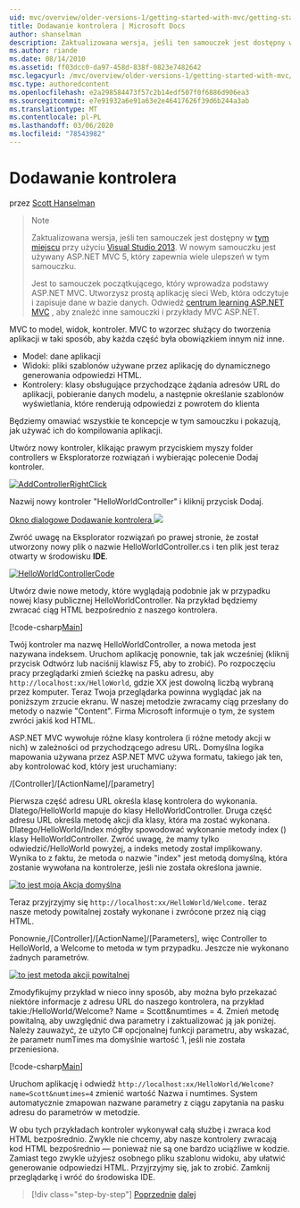 ```yaml
---
uid: mvc/overview/older-versions-1/getting-started-with-mvc/getting-started-with-mvc-part2
title: Dodawanie kontrolera | Microsoft Docs
author: shanselman
description: Zaktualizowana wersja, jeśli ten samouczek jest dostępny w tym miejscu przy użyciu Visual Studio 2013. W nowym samouczku jest używany ASP.NET MVC 5, który zapewnia wiele ulepszeń w porównaniu do t...
ms.author: riande
ms.date: 08/14/2010
ms.assetid: ff03dcc0-da97-458d-838f-0823e7482642
msc.legacyurl: /mvc/overview/older-versions-1/getting-started-with-mvc/getting-started-with-mvc-part2
msc.type: authoredcontent
ms.openlocfilehash: e2a298584473f57c2b14edf507f0f6886d906ea3
ms.sourcegitcommit: e7e91932a6e91a63e2e46417626f39d6b244a3ab
ms.translationtype: MT
ms.contentlocale: pl-PL
ms.lasthandoff: 03/06/2020
ms.locfileid: "78543982"
---
```

# <a name="adding-a-controller"></a>Dodawanie kontrolera

przez [Scott Hanselman](https://github.com/shanselman)

> > [!NOTE]
> > Zaktualizowana wersja, jeśli ten samouczek jest dostępny w [tym miejscu](../../getting-started/introduction/getting-started.md) przy użyciu [Visual Studio 2013](https://my.visualstudio.com/Downloads?q=visual%20studio%202013). W nowym samouczku jest używany ASP.NET MVC 5, który zapewnia wiele ulepszeń w tym samouczku.
>
>
> Jest to samouczek początkującego, który wprowadza podstawy ASP.NET MVC. Utworzysz prostą aplikację sieci Web, która odczytuje i zapisuje dane w bazie danych. Odwiedź [centrum learning ASP.NET MVC](../../../index.md) , aby znaleźć inne samouczki i przykłady MVC ASP.NET.

MVC to model, widok, kontroler. MVC to wzorzec służący do tworzenia aplikacji w taki sposób, aby każda część była obowiązkiem innym niż inne.

- Model: dane aplikacji
- Widoki: pliki szablonów używane przez aplikację do dynamicznego generowania odpowiedzi HTML.
- Kontrolery: klasy obsługujące przychodzące żądania adresów URL do aplikacji, pobieranie danych modelu, a następnie określanie szablonów wyświetlania, które renderują odpowiedzi z powrotem do klienta

Będziemy omawiać wszystkie te koncepcje w tym samouczku i pokazują, jak używać ich do kompilowania aplikacji.

Utwórz nowy kontroler, klikając prawym przyciskiem myszy folder controllers w Eksploratorze rozwiązań i wybierając polecenie Dodaj kontroler.

[![AddControllerRightClick](getting-started-with-mvc-part2/_static/image2.png)](getting-started-with-mvc-part2/_static/image1.png)

Nazwij nowy kontroler "HelloWorldController" i kliknij przycisk Dodaj.

[Okno dialogowe Dodawanie kontrolera ![](getting-started-with-mvc-part2/_static/image4.png)](getting-started-with-mvc-part2/_static/image3.png)

Zwróć uwagę na Eksplorator rozwiązań po prawej stronie, że został utworzony nowy plik o nazwie HelloWorldController.cs i ten plik jest teraz otwarty w środowisku **IDE**.

[![HelloWorldControllerCode](getting-started-with-mvc-part2/_static/image6.png)](getting-started-with-mvc-part2/_static/image5.png)

Utwórz dwie nowe metody, które wyglądają podobnie jak w przypadku nowej klasy publicznej HelloWorldController. Na przykład będziemy zwracać ciąg HTML bezpośrednio z naszego kontrolera.

[!code-csharp[Main](getting-started-with-mvc-part2/samples/sample1.cs)]

Twój kontroler ma nazwę HelloWorldController, a nowa metoda jest nazywana indeksem. Uruchom aplikację ponownie, tak jak wcześniej (kliknij przycisk Odtwórz lub naciśnij klawisz F5, aby to zrobić). Po rozpoczęciu pracy przeglądarki zmień ścieżkę na pasku adresu, aby `http://localhost:xx/HelloWorld`, gdzie XX jest dowolną liczbą wybraną przez komputer. Teraz Twoja przeglądarka powinna wyglądać jak na poniższym zrzucie ekranu. W naszej metodzie zwracamy ciąg przesłany do metody o nazwie "Content". Firma Microsoft informuje o tym, że system zwróci jakiś kod HTML.

ASP.NET MVC wywołuje różne klasy kontrolera (i różne metody akcji w nich) w zależności od przychodzącego adresu URL. Domyślna logika mapowania używana przez ASP.NET MVC używa formatu, takiego jak ten, aby kontrolować kod, który jest uruchamiany:

/[Controller]/[ActionName]/[parametry]

Pierwsza część adresu URL określa klasę kontrolera do wykonania. Dlatego/HelloWorld mapuje do klasy HelloWorldController. Druga część adresu URL określa metodę akcji dla klasy, która ma zostać wykonana. Dlatego/HelloWorld/Index mógłby spowodować wykonanie metody index () klasy HelloWorldController. Zwróć uwagę, że mamy tylko odwiedzić/HelloWorld powyżej, a indeks metody został implikowany. Wynika to z faktu, że metoda o nazwie "index" jest metodą domyślną, która zostanie wywołana na kontrolerze, jeśli nie została określona jawnie.

[![to jest moja Akcja domyślna](getting-started-with-mvc-part2/_static/image8.png)](getting-started-with-mvc-part2/_static/image7.png)

Teraz przyjrzyjmy się `http://localhost:xx/HelloWorld/Welcome.` teraz nasze metody powitalnej zostały wykonane i zwrócone przez nią ciąg HTML.

Ponownie,/[Controller]/[ActionName]/[Parameters], więc Controller to HelloWorld, a Welcome to metoda w tym przypadku. Jeszcze nie wykonano żadnych parametrów.

[![to jest metoda akcji powitalnej](getting-started-with-mvc-part2/_static/image10.png)](getting-started-with-mvc-part2/_static/image9.png)

Zmodyfikujmy przykład w nieco inny sposób, aby można było przekazać niektóre informacje z adresu URL do naszego kontrolera, na przykład takie:/HelloWorld/Welcome? Name = Scott&amp;numtimes = 4. Zmień metodę powitalną, aby uwzględnić dwa parametry i zaktualizować ją jak poniżej. Należy zauważyć, że użyto C# opcjonalnej funkcji parametru, aby wskazać, że parametr numTimes ma domyślnie wartość 1, jeśli nie została przeniesiona.

[!code-csharp[Main](getting-started-with-mvc-part2/samples/sample2.cs)]

Uruchom aplikację i odwiedź `http://localhost:xx/HelloWorld/Welcome?name=Scott&numtimes=4` zmienić wartość Nazwa i numtimes. System automatycznie zmapowan nazwane parametry z ciągu zapytania na pasku adresu do parametrów w metodzie.

W obu tych przykładach kontroler wykonywał całą służbę i zwraca kod HTML bezpośrednio. Zwykle nie chcemy, aby nasze kontrolery zwracają kod HTML bezpośrednio — ponieważ nie są one bardzo uciążliwe w kodzie. Zamiast tego zwykle użyjesz osobnego pliku szablonu widoku, aby ułatwić generowanie odpowiedzi HTML. Przyjrzyjmy się, jak to zrobić. Zamknij przeglądarkę i wróć do środowiska IDE.

> [!div class="step-by-step"]
> [Poprzednie](getting-started-with-mvc-part1.md)
> [dalej](getting-started-with-mvc-part3.md)
